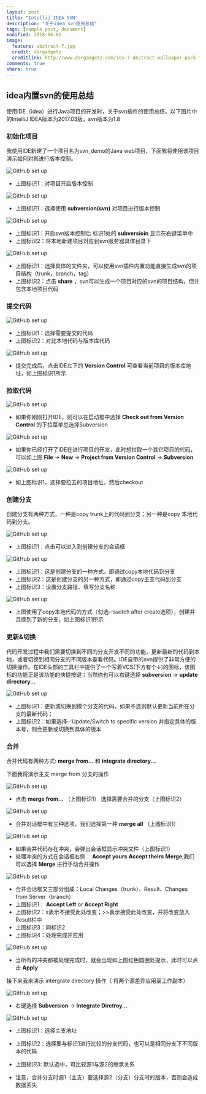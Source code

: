 ```yaml
---
layout: post
title: "Intellij IDEA SVN"
description: "关于idea svn使用总结"
tags: [sample post, document]
modified: 2018-06-01
image:
  feature: abstract-7.jpg
  credit: dargadgetz
  creditlink: http://www.dargadgetz.com/ios-7-abstract-wallpaper-pack-for-iphone-5-and-ipod-touch-retina/
comments: true
share: true
---
```

## idea内置svn的使用总结

使用IDE（idea）进行Java项目的开发时，关于svn插件的使用总结，以下图片中的IntelliJ IDEA版本为2017.03版，svn版本为1.8

### 初始化项目

我使用IDE新建了一个项目名为svn_demo的Java web项目，下面我将使用该项目演示如何对其进行版本控制。

![GitHub set up](https://raw.githubusercontent.com/Lucces/blog/gh-pages/images/1.jpg)

* 上图标识1：对项目开启版本控制

![GitHub set up](https://raw.githubusercontent.com/Lucces/blog/gh-pages/images/2.jpg)

* 上图标识1：选择使用 __subversion(svn)__ 对项目进行版本控制

![GitHub set up](https://raw.githubusercontent.com/Lucces/blog/gh-pages/images/3.jpg)

* 上图标识1：开启svn版本控制后 标识1处的 __subversioin__ 显示在右键菜单中
* 上图标识2：将本地新建项目对应到svn服务器具体目录下

![GitHub set up](https://raw.githubusercontent.com/Lucces/blog/gh-pages/images/4.jpg)

* 上图标识1：选择具体的文件夹，可以使用svn插件内置功能直接生成svn的项目结构（trunk，branch，tag）
* 上图标识2：点击 __share__ ，svn可以生成一个项目对应的svn的项目结构，但并包含本地项目代码

### 提交代码

![GitHub set up](https://raw.githubusercontent.com/Lucces/blog/gh-pages/images/5.jpg)

* 上图标识1：选择需要提交的代码
* 上图标识2：对比本地代码与版本库代码

![GitHub set up](https://raw.githubusercontent.com/Lucces/blog/gh-pages/images/6.jpg)

* 提交完成后，点击IDE左下的 __Version Control__ 可查看当前项目的版本库地址，如上图标识1所示

### 拉取代码

![GitHub set up](https://raw.githubusercontent.com/Lucces/blog/gh-pages/images/21.jpg)

* 如果你刚刚打开IDE，则可以在启动框中选择 __Check out from Version Control__ 的下拉菜单总选择Subversion

![GitHub set up](https://raw.githubusercontent.com/Lucces/blog/gh-pages/images/20.jpg)

* 如果你已经打开了IDE在进行项目的开发，此时想拉取一个其它项目的代码，可以如上图 __File__ → __New__ → __Project from Version Control__ → __Subversion__

![GitHub set up](https://raw.githubusercontent.com/Lucces/blog/gh-pages/images/22.jpg)

* 如上图标识1，选择要拉去的项目地址，然后checkout


### 创建分支
创建分支有两种方式，一种是copy trunk上的代码到分支；另一种是copy 本地代码到分支。

![GitHub set up](https://raw.githubusercontent.com/Lucces/blog/gh-pages/images/7.jpg)

* 上图标识1：点击可以进入到创建分支的会话框

![GitHub set up](https://raw.githubusercontent.com/Lucces/blog/gh-pages/images/8.jpg)

* 上图标识1：这是创建分支的一种方式，即通过copy本地代码到分支
* 上图标识2：这是创建分支的另一种方式，即通过copy主支代码到分支
* 上图标识3：设置分支路径、填写分支名称

![GitHub set up](https://raw.githubusercontent.com/Lucces/blog/gh-pages/images/9.jpg)

* 上图使用了copy本地代码的方式（勾选✅switch after create选项），创建并且换到了新的分支，如上图标识1所示

### 更新&切换

代码开发过程中我们需要切换到不同的分支开发不同的功能，更新最新的代码到本地，或者切换到相同分支的不同版本查看代码。IDE自带的svn提供了非常方便的切换操作。在IDE头部的工具栏中提供了一个写着VCS(下方有个↓)的图标，该图标的功能正是该功能的快捷按键；当然你也可以右键选择 __subversion__ → __update directory...__ 

![GitHub set up](https://raw.githubusercontent.com/Lucces/blog/gh-pages/images/10.jpg)

* 上图标识1：更新或切换到摸个分支的代码，如果不选则默认更新当前所在分支的最新代码；
* 上图标识2：如果选择✅Update/Switch to specific version 并指定具体的版本号，则会更新或切换到具体的版本

### 合并

合并代码有两种方式: __merge from...__ 和 __integrate directory...__

下面我将演示主支 merge from 分支的操作

![GitHub set up](https://raw.githubusercontent.com/Lucces/blog/gh-pages/images/11.jpg)

* 点击 __merge from...__ （上图标识1） 选择需要合并的分支（上图标识2）

![GitHub set up](https://raw.githubusercontent.com/Lucces/blog/gh-pages/images/12.jpg)

* 合并对话框中有三种选项，我们选择第一种 __merge all__ （上图标识1）

![GitHub set up](https://raw.githubusercontent.com/Lucces/blog/gh-pages/images/14.jpg)

* 如果合并代码存在冲突，会弹出会话框显示冲突文件（上图标识1）
* 处理冲突的方式在会话框右侧： __Accept yours__  __Accept theirs__ __Merge__,我们可以选择 __Merge__ 进行手动合并操作

![GitHub set up](https://raw.githubusercontent.com/Lucces/blog/gh-pages/images/15.jpg)

* 合并会话框又三部分组成：Local Changes（trunk）、Result、Changes from Server（branch）
* 上图标识1： __Accept Left__  or __Accept Right__
* 上图标识2：x表示不接受此处改变；>>表示接受此处改变，并将改变放入Result栏中
* 上图标识3：同标识2
* 上图标识4：处理完成并应用

![GitHub set up](https://raw.githubusercontent.com/Lucces/blog/gh-pages/images/16.jpg)

* 当所有的冲突都被处理完成时，就会出现如上图红色圆圈处提示，此时可以点击 __Apply__

接下来我来演示 intergrate directory 操作（ 将两个源差异应用至工作副本）

![GitHub set up](https://raw.githubusercontent.com/Lucces/blog/gh-pages/images/17.jpg)

* 右键选择 __Subversion__ →  __Integrate Dirctroy...__

![GitHub set up](https://raw.githubusercontent.com/Lucces/blog/gh-pages/images/18.jpg)

* 上图标识1：选择主支地址
* 上图标识2：选择要与标识1进行比较的分支代码，也可以是相同分支下不同版本的代码
* 上图标识3: 默认选中，可比较源1与源2的继承关系

* 注意，合并分支时源1（主支）要选择源2（分支）分支时的版本，否则会造成数据丢失


